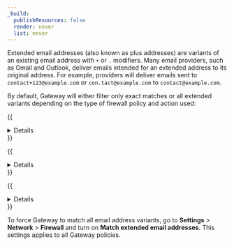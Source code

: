 ```yaml
---
_build:
  publishResources: false
  render: never
  list: never
---
```


Extended email addresses (also known as plus addresses) are variants of an existing email address with `+` or `.` modifiers. Many email providers, such as Gmail and Outlook, deliver emails intended for an extended address to its original address. For example, providers will deliver emails sent to `contact+123@example.com` or `con.tact@example.com` to `contact@example.com`.

By default, Gateway will either filter only exact matches or all extended variants depending on the type of firewall policy and action used:

{{<details header="DNS policies">}}

| Action             | Behavior                             |
| ------------------ | ------------------------------------ |
| Allow              | Match exact address only             |
| Block              | Match exact address and all variants |
| Override           | Match exact address and all variants |
| Safe Search        | Match exact address and all variants |
| YouTube Restricted | Match exact address and all variants |

{{</details>}}

{{<details header="Network policies">}}

| Action           | Behavior                             |
| ---------------- | ------------------------------------ |
| Allow            | Match exact address only             |
| Audit SSH        | Match exact address and all variants |
| Block            | Match exact address and all variants |
| Network Override | Match exact address only             |

{{</details>}}

{{<details header="HTTP policies">}}

| Action         | Behavior                             |
| -------------- | ------------------------------------ |
| Allow          | Match exact address only             |
| Block          | Match exact address and all variants |
| Do Not Inspect | Match exact address only             |
| Do Not Isolate | Match exact address only             |
| Do Not Scan    | Match exact address only             |
| Isolate        | Match exact address and all variants |

{{</details>}}

To force Gateway to match all email address variants, go to **Settings** > **Network** > **Firewall** and turn on **Match extended email addresses**. This settings applies to all Gateway policies.
